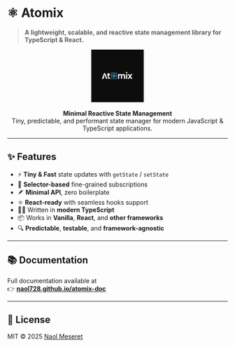 # ⚛️ Atomix

> **A lightweight, scalable, and reactive state management library for TypeScript & React.**

<p align="center">
  <a href="https://naol728.github.io/atomix-doc">
    <img src="https://github.com/naol728/Atomix/blob/main/atomixlogo.jpeg?raw=true" alt="Atomix Logo" width="120" />
  </a>
</p>

<p align="center">
  <b>Minimal Reactive State Management</b><br />
  Tiny, predictable, and performant state manager for modern JavaScript & TypeScript applications.
</p>

---

## ✨ Features

- ⚡ **Tiny & Fast** state updates with `getState` / `setState`
- 🎯 **Selector-based** fine-grained subscriptions
- 🪶 **Minimal API**, zero boilerplate
- ⚛️ **React-ready** with seamless hooks support
- 🧑‍💻 Written in **modern TypeScript**
- 📦 Works in **Vanilla**, **React**, and **other frameworks**
- 🔍 **Predictable**, **testable**, and **framework-agnostic**

---

## 📚 Documentation

Full documentation available at  
👉 **[naol728.github.io/atomix-doc](https://naol728.github.io/atomix-doc)**

---

## 📝 License

MIT © 2025 [Naol Meseret](https://github.com/naol728)
